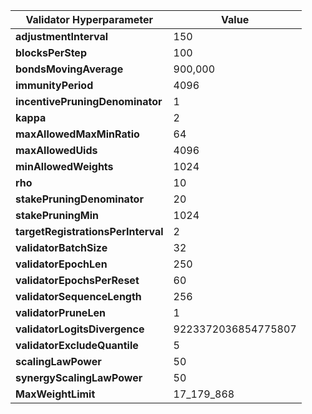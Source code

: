 | **Validator Hyperparameter**       | **Value**            |
|------------------------------------|----------------------|
| **adjustmentInterval**             | 150                  |
| **blocksPerStep**                  | 100                  |
| **bondsMovingAverage**             | 900,000              |
| **immunityPeriod**                 | 4096                 |
| **incentivePruningDenominator**    | 1                    |
| **kappa**                          | 2                    |
| **maxAllowedMaxMinRatio**          | 64                   |
| **maxAllowedUids**                 | 4096                 |
| **minAllowedWeights**              | 1024                 |
| **rho**                            | 10                   |
| **stakePruningDenominator**        | 20                   |
| **stakePruningMin**                | 1024                 |
| **targetRegistrationsPerInterval** | 2                    |
| **validatorBatchSize**             | 32                   |
| **validatorEpochLen**              | 250                  |
| **validatorEpochsPerReset**        | 60                   |
| **validatorSequenceLength**        | 256                  |
| **validatorPruneLen**              | 1                    |
| **validatorLogitsDivergence**      | 9223372036854775807  |
| **validatorExcludeQuantile**       | 5                    |
| **scalingLawPower**                | 50                   |
| **synergyScalingLawPower**         | 50                   |
| **MaxWeightLimit**                 | 17_179_868           |
